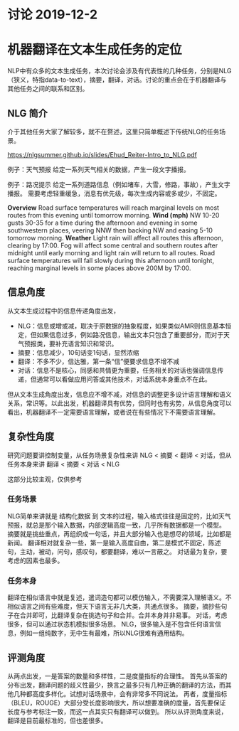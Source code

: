 讨论 2019-12-2
=

# 机器翻译在文本生成任务的定位

NLP中有众多的文本生成任务，本次讨论会涉及有代表性的几种任务，分别是NLG（狭义，特指data-to-text），摘要，翻译，对话。讨论的重点会在于机器翻译与其他任务之间的联系和区别。

## NLG 简介
介于其他任务大家了解较多，就不在赘述，这里只简单概述下传统NLG的任务场景。

https://nlgsummer.github.io/slides/Ehud_Reiter-Intro_to_NLG.pdf

例子：天气预报
给定一系列天气相关的数据，产生一段文字播报。

例子：路况提示
给定一系列道路信息（例如堵车，大雪，修路，事故），产生文字播报。
需要考虑轻重缓急，消息有优先级，每次生成内容或多或少，不固定。

**Overview** Road surface temperatures will reach marginal levels on most routes from this evening until tomorrow morning.
 **Wind (mph)** NW 10-20 gusts 30-35 for a time during the afternoon and evening in some southwestern places, veering NNW then backing NW and easing 5-10 tomorrow morning.
**Weather** Light rain will affect all routes this afternoon, clearing by 17:00. Fog will affect some central and southern routes after midnight until early morning and light rain will return to all routes. Road surface temperatures will fall slowly during this afternoon until tonight, reaching marginal levels in some places above 200M by 17:00. 

## 信息角度
从文本生成过程中的信息传递角度出发，
- NLG：信息或增或减，取决于原数据的抽象程度，如果类似AMR则信息基本恒定，但如果信息过多，例如路况信息，输出文本只包含了重要部分，而对于天气预报类，要补充语言知识和常识。
- 摘要：信息减少，10句话变1句话，显然浓缩
- 翻译：不多不少，信达雅，第一条“信”便要求信息不增不减
- 对话：信息不是核心，同感和共情更为重要，任务相关的对话也强调信息传递，但通常可以看做应用问答或其他技术，对话系统本身重点不在此。

但从文本生成角度出发，信息应不增不减，对信息的调整更多设计语言理解和语义关系，常识等。以此出发，机器翻译具有优势，但同时也有劣势，从信息角度可以看出，机器翻译不一定需要语言理解，或者说在有些情况下不需要语言理解。

## 复杂性角度
研究问题要讲控制变量，从任务场景复杂性来讲 NLG < 摘要 < 翻译 < 对话，但从任务本身来讲 翻译 < 摘要 < 对话 < NLG

这部分比较主观，仅供参考
### 任务场景
NLG简单来讲就是 结构化数据 到 文本的过程，输入格式往往是固定的，比如天气预报，就总是那个输入数据，内部逻辑高度一致，几乎所有数据都是一个模型。 
摘要就是挑些重点，再组织成一句话，并且大部分输入也是想尽的领域，比如都是新闻。
翻译相对就复杂一些，第一是输入高度自由，第二是模式不固定，陈述句，主动，被动，问句，感叹句，都要翻译，难以一言蔽之。
对话最为复杂，要考虑的因素也最多。

### 任务本身
翻译在相似语言中就是复述，遣词造句都可以模仿输入，不需要深入理解语义。不相似语言之间有些难度，但天下语言无非几大类，共通点很多。
摘要，摘抄些句子在合并即可，比翻译复杂在挑选句子和合并。合并本身并非易事。
对话，考虑很多，但可以通过状态机模拟很多场景。
NLG，很多输入是不包含任何语言信息，例如一组纯数字，无中生有最难，所以NLG很难有通用结构。

## 评测角度
从两点出发，一是答案的数量和多样性，二是度量指标的合理性。
首先从答案的分布出发，翻译问题的歧义性最少，换言之最多只有几种正确的翻译的方法，而其他几种都高度多样化。试想对话场景中，会有非常多不同说法。
再者，度量指标（BLEU，ROUGE）大部分受长度影响很大，所以想要准确的度量，首先要保证长度与参考标注一致，而这一点其实只有翻译可以做到。
所以从评测角度来说，翻译是目前最标准的，但也差很多。
